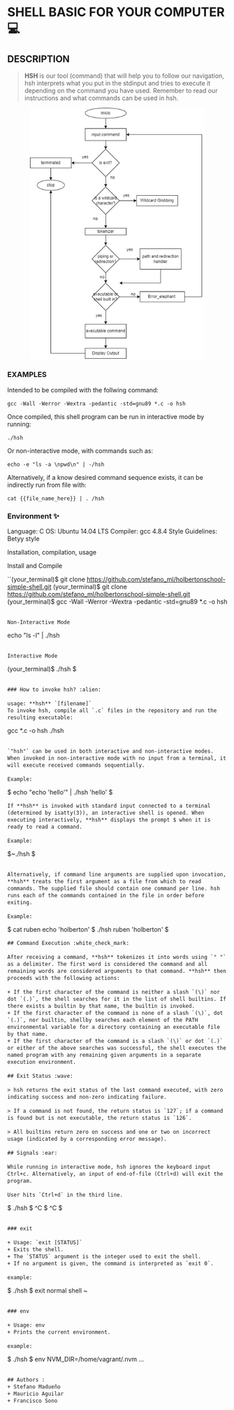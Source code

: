 # SHELL BASIC FOR YOUR COMPUTER :computer:

## DESCRIPTION

> **HSH** is our tool (command) that will help you to follow our navigation, hsh interprets what you put in the stdinput and tries to execute it depending on the command you have used. Remember to read our instructions and what commands can be used in hsh.

<p align="center">
  <img src="imagen.jpeg" width="400\"/>
</p>

### EXAMPLES

Intended to be compiled with the follwing command:

```
gcc -Wall -Werror -Wextra -pedantic -std=gnu89 *.c -o hsh
```

Once compiled, this shell program can be run in interactive mode by running:

```
./hsh
```

Or non-interactive mode, with commands such as:

```
echo -e "ls -a \npwd\n" | -/hsh
```

Alternatively, if a know desired command sequence exists, it can be indirectly run from file with:

```
cat {{file_name_here}} | . /hsh
```
### Environment ✨

Language: C
OS: Ubuntu 14.04 LTS
Compiler: gcc 4.8.4
Style Guidelines: Betyy style

Installation, compilation, usage

Install and Compile

``(your_terminal)$ git clone https://github.com/stefano_ml/holbertonschool-simple-shell.git
(your_terminal)$ git clone https://github.com/stefano_ml/holbertonschool-simple-shell.git
(your_terminal)$ gcc -Wall -Werror -Wextra -pedantic -std=gnu89 *.c -o hsh
```

Non-Interactive Mode

```
echo "ls -l" | ./hsh
```

Interactive Mode

```
(your_terminal)$ ./hsh
$
```

### How to invoke hsh? :alien:

usage: **hsh** `[filename]`
To invoke hsh, compile all `.c` files in the repository and run the resulting executable:

```
gcc *.c -o hsh
./hsh
```

`"hsh"` can be used in both interactive and non-interactive modes. When invoked in non-interactive mode with no input from a terminal, it will execute received commands sequentially.

Example:

```
$ echo "echo 'hello'" | ./hsh
'hello'
$
```
If **hsh** is invoked with standard input connected to a terminal (determined by isatty(3)), an interactive shell is opened. When executing interactively, **hsh** displays the prompt $ when it is ready to read a command.

Example:

```
$~./hsh
$
```

Alternatively, if command line arguments are supplied upon invocation, **hsh** treats the first argument as a file from which to read commands. The supplied file should contain one command per line. hsh runs each of the commands contained in the file in order before exiting.

Example:

```
$ cat ruben
echo 'holberton'
$ ./hsh ruben
'holberton'
$
```
## Command Execution :white_check_mark:

After receiving a command, **hsh** tokenizes it into words using `" "` as a delimiter. The first word is considered the command and all remaining words are considered arguments to that command. **hsh** then proceeds with the following actions:

+ If the first character of the command is neither a slash `(\)` nor dot `(.)`, the shell searches for it in the list of shell builtins. If there exists a builtin by that name, the builtin is invoked.
+ If the first character of the command is none of a slash `(\)`, dot `(.)`, nor builtin, shellby searches each element of the PATH environmental variable for a directory containing an executable file by that name.
+ If the first character of the command is a slash `(\)` or dot `(.)` or either of the above searches was successful, the shell executes the named program with any remaining given arguments in a separate execution environment.

## Exit Status :wave:

> hsh returns the exit status of the last command executed, with zero indicating success and non-zero indicating failure.

> If a command is not found, the return status is `127`; if a command is found but is not executable, the return status is `126`.

> All builtins return zero on success and one or two on incorrect usage (indicated by a corresponding error message).

## Signals :ear:

While running in interactive mode, hsh ignores the keyboard input Ctrl+c. Alternatively, an input of end-of-file (Ctrl+d) will exit the program.

User hits `Ctrl+d` in the third line.

```
$ ./hsh
$ ^C
$ ^C
$
```

### exit

+ Usage: `exit [STATUS]`
+ Exits the shell.
+ The `STATUS` argument is the integer used to exit the shell.
+ If no argument is given, the command is interpreted as `exit 0`.

example:

```
$ ./hsh
$ exit
normal shell ~
```

### env

+ Usage: env
+ Prints the current environment.

example:

```
$ ./hsh
$ env
NVM_DIR=/home/vagrant/.nvm
...
```

## Authors :
+ Stefano Madueño
+ Mauricio Aguilar
+ Francisco Sono

